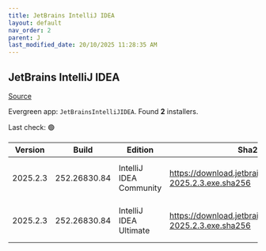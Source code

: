 ```yaml
---
title: JetBrains IntelliJ IDEA
layout: default
nav_order: 2
parent: J
last_modified_date: 20/10/2025 11:28:35 AM
---
```


## JetBrains IntelliJ IDEA

[Source](https://www.jetbrains.com/)

Evergreen app: `JetBrainsIntelliJIDEA`. Found **2** installers.

Last check: 🟢

| Version  | Build        | Edition                 | Sha256                                                         | Date      | Size       | Type | URI                                                                                                                |
| -------- | ------------ | ----------------------- | -------------------------------------------------------------- | --------- | ---------- | ---- | ------------------------------------------------------------------------------------------------------------------ |
| 2025.2.3 | 252.26830.84 | IntelliJ IDEA Community | https://download.jetbrains.com/idea/ideaIC-2025.2.3.exe.sha256 | 2/10/2025 | 992995352  | exe  | [https://download.jetbrains.com/idea/ideaIC-2025.2.3.exe](https://download.jetbrains.com/idea/ideaIC-2025.2.3.exe) |
| 2025.2.3 | 252.26830.84 | IntelliJ IDEA Ultimate  | https://download.jetbrains.com/idea/ideaIU-2025.2.3.exe.sha256 | 2/10/2025 | 1422992448 | exe  | [https://download.jetbrains.com/idea/ideaIU-2025.2.3.exe](https://download.jetbrains.com/idea/ideaIU-2025.2.3.exe) |
